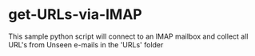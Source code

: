 # get-URLs-via-IMAP
This sample python script will connect to an IMAP mailbox and collect all URL's from Unseen e-mails in the 'URLs' folder
